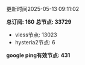 更新时间2025-05-13 09:11:02

**总订阅: 160**
**总节点: 33729**
- vless节点: 13023
- hysteria2节点: 6

**google ping有效节点: 431**

